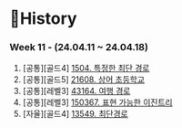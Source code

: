# 📜History

### Week 11 - (24.04.11 ~ 24.04.18)

1. [공통][골드4] [1504. 특정한 최단 경로](https://github.com/SunYerim/ssafyAlgorithmStudy/tree/baejun/baejun/BaejunRepo/src/week11/BOJ1504)
2. [공통][골드5] [21608. 상어 초등학교](https://github.com/SunYerim/ssafyAlgorithmStudy/tree/baejun/baejun/BaejunRepo/src/week11/BOJ21608)
3. [공통][레벨3] [43164. 여행 경로](https://github.com/SunYerim/ssafyAlgorithmStudy/tree/baejun/baejun/BaejunRepo/src/week11/PGM43164)
4. [공통][레벨3] [150367. 표현 가능한 이진트리](https://github.com/SunYerim/ssafyAlgorithmStudy/tree/baejun/baejun/BaejunRepo/src/week11/PGM150367)
5. [자율][골드4] [13549. 최단경로](https://github.com/SunYerim/ssafyAlgorithmStudy/tree/baejun/baejun/BaejunRepo/src/week11/BOJ1753)
